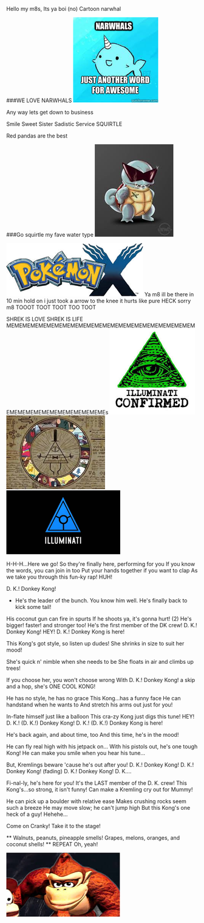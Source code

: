Hello my m8s, Its ya boi (no) Cartoon narwhal



###WE LOVE NARWHALS
<img src="BOI">



Any way lets get down to business

Smile
Sweet
Sister
Sadistic
Service
SQUIRTLE


Red pandas are the best



###Go squirtle my fave water type
<img src="download.jpeg">



<img src="MMMM">
Ya m8 ill be there in 10 min hold on i just took a arrow to the knee it hurts like pure HECK sorry m8
 TOOOT TOOT TOOT TOO TOOT
 
 SHREK IS LOVE SHREK IS LIFE
 MEMEMEMEMEMEMEMEMEMEMEMEMEMEMEMEMEMEMEMEMEMEMEMEMEMEMEMEMEMEMEMEMEMEMEMEs
<img src="HOI">
<img src="LOI">
<img src="MOI">


H-H-H...Here we go! 
So they're finally here, performing for you 
If you know the words, you can join in too 
Put your hands together if you want to clap 
As we take you through this fun-ky rap!  HUH! 
  
D. K.!  Donkey Kong! 
  
* He's the leader of the bunch.  You know him well. 
He's finally back to kick some tail! 

His coconut gun can fire in spurts 
If he shoots ya,  it's gonna hurt! (2) 
He's bigger!  faster!  and stronger too! 
He's the first member of the DK crew! 
D. K.!  Donkey Kong!  HEY! 
D. K.!  Donkey Kong is here! 

This Kong's got style, so listen up dudes! 
She shrinks in size to suit her mood! 

She's quick n' nimble when she needs to be 
She floats in air and climbs up trees! 

If you choose her, you won't choose wrong 
With 
D. K.!  Donkey Kong! a skip and a hop, she's ONE COOL KONG! 

  
He has no style, he has no grace 
This Kong...has a funny face 
He can handstand when he wants to 
And stretch his arms out just for you! 

In-flate himself just like a balloon 
This cra-zy Kong just digs this tune!  HEY! 
D. K.! (D. K.!) Donkey Kong! 
D. K.! (D. K.!) Donkey Kong is here! 

He's back again, and about time, too 
And this time, he's in the mood! 

He can fly real high 
with his jetpack on... 
With his pistols out, he's one tough Kong! 
He can make you smile when you hear his tune... 
 
But, Kremlings beware 
'cause he's out after you! 
D. K.!  Donkey Kong! 
D. K.!  Donkey Kong! 
(fading) 
D. K.!  Donkey Kong! 
D. K.... 
  
Fi-nal-ly, he's here for you! 
It's the LAST member of the D. K. crew! 
This Kong's...so strong, it isn't funny! 
Can make a Kremling cry out for Mummy! 
 
He can pick up a boulder with relative ease 
Makes crushing rocks seem such a breeze 
He may move slow; he can't jump high 
But this Kong's one heck of a guy!  Hehehe... 

Come on Cranky! 
Take it to the stage! 
  
** Walnuts, peanuts, pineapple smells! 
Grapes, melons, oranges, and coconut shells! 
** REPEAT 
Oh, yeah! 



<img src="DOI">
